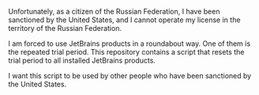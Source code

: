 Unfortunately, as a citizen of the Russian Federation, 
I have been sanctioned by the United States, and 
I cannot operate my license in the territory of the Russian Federation.

I am forced to use JetBrains products in a roundabout way. 
One of them is the repeated trial period. 
This repository contains a script that resets the trial period to all installed JetBrains products.

I want this script to be used by other people who have been sanctioned by the United States.